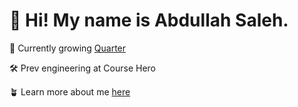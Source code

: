 # 👋 Hi! My name is Abdullah Saleh.

🚗 Currently growing [Quarter](https://quarter.nyc/)

🛠️ Prev engineering at Course Hero

🪴 Learn more about me [here](https://salehabdullah.com/) 

<!---
abdullahsal702/abdullahsal702 is a ✨ special ✨ repository because its `README.md` (this file) appears on your GitHub profile.
You can click the Preview link to take a look at your changes.
--->
